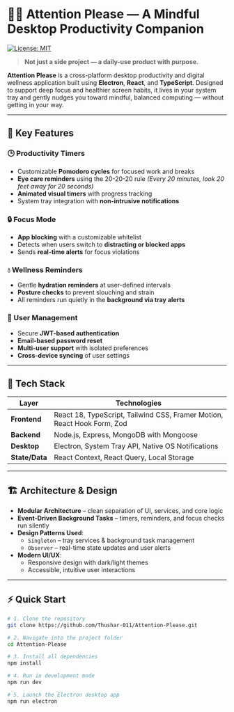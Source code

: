 # 🧘‍♂️ Attention Please — A Mindful Desktop Productivity Companion

[![License: MIT](https://img.shields.io/badge/License-MIT-yellow.svg)](https://opensource.org/licenses/MIT)

> **Not just a side project — a daily-use product with purpose.**

**Attention Please** is a cross-platform desktop productivity and digital wellness application built using **Electron**, **React**, and **TypeScript**. Designed to support deep focus and healthier screen habits, it lives in your system tray and gently nudges you toward mindful, balanced computing — without getting in your way.

---

## 🚀 Key Features

### 🕒 Productivity Timers
- Customizable **Pomodoro cycles** for focused work and breaks
- **Eye care reminders** using the 20-20-20 rule *(Every 20 minutes, look 20 feet away for 20 seconds)*
- **Animated visual timers** with progress tracking
- System tray integration with **non-intrusive notifications**

### 🔒 Focus Mode
- **App blocking** with a customizable whitelist
- Detects when users switch to **distracting or blocked apps**
- Sends **real-time alerts** for focus violations

### 💧 Wellness Reminders
- Gentle **hydration reminders** at user-defined intervals
- **Posture checks** to prevent slouching and strain
- All reminders run quietly in the **background via tray alerts**

### 👤 User Management
- Secure **JWT-based authentication**
- **Email-based password reset**
- **Multi-user support** with isolated preferences
- **Cross-device syncing** of user settings

---

## 🧱 Tech Stack

| Layer         | Technologies |
|---------------|--------------|
| **Frontend**  | React 18, TypeScript, Tailwind CSS, Framer Motion, React Hook Form, Zod |
| **Backend**   | Node.js, Express, MongoDB with Mongoose |
| **Desktop**   | Electron, System Tray API, Native OS Notifications |
| **State/Data**| React Context, React Query, Local Storage |

---

## 🏗️ Architecture & Design

- **Modular Architecture** – clean separation of UI, services, and core logic
- **Event-Driven Background Tasks** – timers, reminders, and focus checks run silently
- **Design Patterns Used**:
  - `Singleton` – tray services & background task management
  - `Observer` – real-time state updates and user alerts
- **Modern UI/UX**:
  - Responsive design with dark/light themes
  - Accessible, intuitive user interactions

---

## ⚡ Quick Start

```bash
# 1. Clone the repository
git clone https://github.com/Thushar-011/Attention-Please.git

# 2. Navigate into the project folder
cd Attention-Please

# 3. Install all dependencies
npm install

# 4. Run in development mode
npm run dev

# 5. Launch the Electron desktop app
npm run electron
